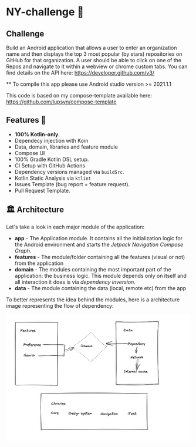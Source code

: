 # NY-challenge 🤖

## Challenge
Build an Android application that allows a user to enter an organization name and then displays the top 3 most popular (by stars) repositories on GitHub for that organization.   A user should be able to click on one of the Repos and navigate to it within a webview or chrome custom tabs.
You can find details on the API here: https://developer.github.com/v3/

** To compile this app please use Android studio version >= 2021.1.1

This code is based on my compose-template available here: https://github.com/lupsyn/compose-template

## Features 🎨

- **100% Kotlin-only**.
- Dependecy injection with Koin
- Data, domain, libraries and feature module
- Compose UI
- 100% Gradle Kotlin DSL setup.
- CI Setup with GitHub Actions
- Dependency versions managed via `buildSrc`.
- Kotlin Static Analysis via `ktlint`
- Issues Template (bug report + feature request).
- Pull Request Template.

## 🏛 Architecture

Let's take a look in each major module of the application:

* **app** - The Application module. It contains all the initialization logic for the Android
  environment and starts the _Jetpack Navigation Compose Graph_.
* **features** - The module/folder containing all the features (visual or not) from the application
* **domain** - The modules containing the most important part of the application: the business
  logic. This module depends only on itself and all interaction it does is via _dependency
  inversion_.
* **data** - The module containing the data (local, remote etc) from the app

To better represents the idea behind the modules, here is a architecture image representing the flow
of dependency:

![NY-challenge](assets/arch.png)
